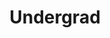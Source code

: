---
layout: post
title: Undergrad
name: undergrad
img: 2009-2011.png
alt: image-alt
description: "There be Salt Flats!"
image_items: [
    {
        title: Salt Lake County Film and Media Center,
        img: 2009-2011_1_FC.png,
        description: ""
    },
    {
        img: 2009-2011_2_FC.png,
        description: ""
    },
    {
        img: 2009-2011_3_FC.png,
        description: ""
    },
    {
        title: Fluid Adajio Installation,
        img: 2009-2011_4_FA.png,
        description: ""
    },
    {
        img: 2009-2011_5_FA.png,
        description: ""
    },
    {
        title: Los Angeles Cultural Center,
        img: 2009-2011_6_LA.png,
        description: ""
    },
    {
        img: 2009-2011_7_LA.png,
        description: ""
    },
    {
        img: 2009-2011_8_LA.png,
        description: ""
    },
    {
        title: salt flats mirage,
        img: 2009-2011_9_MIR.png,
        description: ""
    },
    {
        img: 2009-2011_10_MIR.png,
        description: ""
    },
    {
        title: uxmal,
        img: 2009-2011_11_UX.png,
        description: ""
    },
    {
        title: street art installation,
        img: 2009-2011_12_PB.png,
        description: ""
    },
    
]
---